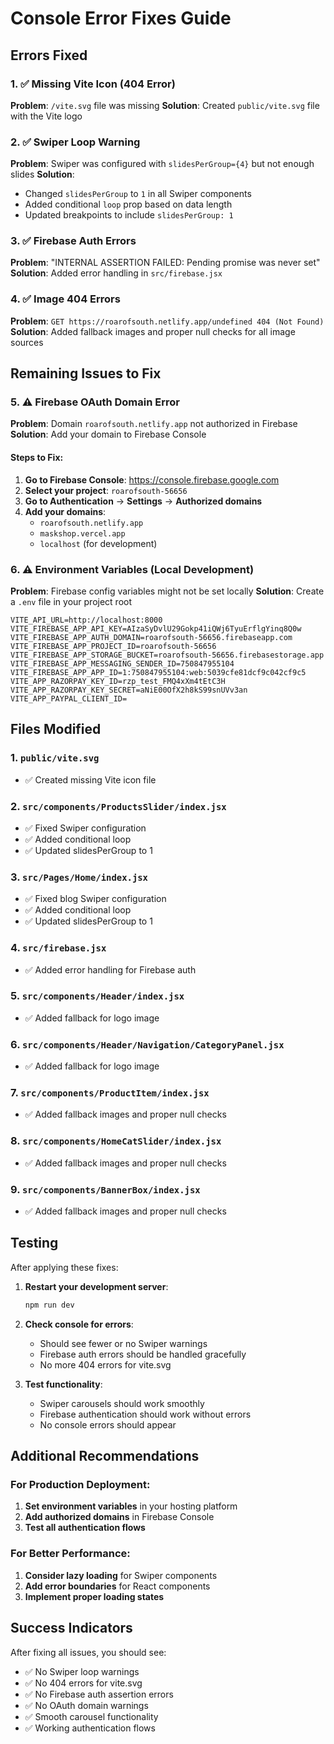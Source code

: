# Console Error Fixes Guide

## Errors Fixed

### 1. ✅ Missing Vite Icon (404 Error)
**Problem**: `/vite.svg` file was missing
**Solution**: Created `public/vite.svg` file with the Vite logo

### 2. ✅ Swiper Loop Warning
**Problem**: Swiper was configured with `slidesPerGroup={4}` but not enough slides
**Solution**: 
- Changed `slidesPerGroup` to `1` in all Swiper components
- Added conditional `loop` prop based on data length
- Updated breakpoints to include `slidesPerGroup: 1`

### 3. ✅ Firebase Auth Errors
**Problem**: "INTERNAL ASSERTION FAILED: Pending promise was never set"
**Solution**: Added error handling in `src/firebase.jsx`

### 4. ✅ Image 404 Errors
**Problem**: `GET https://roarofsouth.netlify.app/undefined 404 (Not Found)`
**Solution**: Added fallback images and proper null checks for all image sources

## Remaining Issues to Fix

### 5. ⚠️ Firebase OAuth Domain Error
**Problem**: Domain `roarofsouth.netlify.app` not authorized in Firebase
**Solution**: Add your domain to Firebase Console

#### Steps to Fix:
1. **Go to Firebase Console**: https://console.firebase.google.com
2. **Select your project**: `roarofsouth-56656`
3. **Go to Authentication** → **Settings** → **Authorized domains**
4. **Add your domains**:
   - `roarofsouth.netlify.app`
   - `maskshop.vercel.app`
   - `localhost` (for development)

### 6. ⚠️ Environment Variables (Local Development)
**Problem**: Firebase config variables might not be set locally
**Solution**: Create a `.env` file in your project root

```env
VITE_API_URL=http://localhost:8000
VITE_FIREBASE_APP_API_KEY=AIzaSyDvlU29Gokp41iQWj6TyuErflgYinq8Q0w
VITE_FIREBASE_APP_AUTH_DOMAIN=roarofsouth-56656.firebaseapp.com
VITE_FIREBASE_APP_PROJECT_ID=roarofsouth-56656
VITE_FIREBASE_APP_STORAGE_BUCKET=roarofsouth-56656.firebasestorage.app
VITE_FIREBASE_APP_MESSAGING_SENDER_ID=750847955104
VITE_FIREBASE_APP_APP_ID=1:750847955104:web:5039cfe81dcf9c042cf9c5
VITE_APP_RAZORPAY_KEY_ID=rzp_test_FMQ4xXm4tEtC3H
VITE_APP_RAZORPAY_KEY_SECRET=aNiE00OfX2h8kS99snUVv3an
VITE_APP_PAYPAL_CLIENT_ID=
```

## Files Modified

### 1. `public/vite.svg`
- ✅ Created missing Vite icon file

### 2. `src/components/ProductsSlider/index.jsx`
- ✅ Fixed Swiper configuration
- ✅ Added conditional loop
- ✅ Updated slidesPerGroup to 1

### 3. `src/Pages/Home/index.jsx`
- ✅ Fixed blog Swiper configuration
- ✅ Added conditional loop
- ✅ Updated slidesPerGroup to 1

### 4. `src/firebase.jsx`
- ✅ Added error handling for Firebase auth

### 5. `src/components/Header/index.jsx`
- ✅ Added fallback for logo image

### 6. `src/components/Header/Navigation/CategoryPanel.jsx`
- ✅ Added fallback for logo image

### 7. `src/components/ProductItem/index.jsx`
- ✅ Added fallback images and proper null checks

### 8. `src/components/HomeCatSlider/index.jsx`
- ✅ Added fallback images and proper null checks

### 9. `src/components/BannerBox/index.jsx`
- ✅ Added fallback images and proper null checks

## Testing

After applying these fixes:

1. **Restart your development server**:
   ```bash
   npm run dev
   ```

2. **Check console for errors**:
   - Should see fewer or no Swiper warnings
   - Firebase auth errors should be handled gracefully
   - No more 404 errors for vite.svg

3. **Test functionality**:
   - Swiper carousels should work smoothly
   - Firebase authentication should work without errors
   - No console errors should appear

## Additional Recommendations

### For Production Deployment:
1. **Set environment variables** in your hosting platform
2. **Add authorized domains** in Firebase Console
3. **Test all authentication flows**

### For Better Performance:
1. **Consider lazy loading** for Swiper components
2. **Add error boundaries** for React components
3. **Implement proper loading states**

## Success Indicators

After fixing all issues, you should see:
- ✅ No Swiper loop warnings
- ✅ No 404 errors for vite.svg
- ✅ No Firebase auth assertion errors
- ✅ No OAuth domain warnings
- ✅ Smooth carousel functionality
- ✅ Working authentication flows 